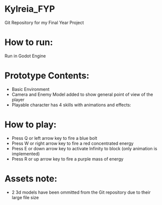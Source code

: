 # Kylreia_FYP
Git Repository for my Final Year Project

# How to run:
Run in Godot Engine

# Prototype Contents:
- Basic Environment
- Camera and Enemy Model added to show general point of view of the player
- Playable character has 4 skills with animations and effects:

# How to play:
- Press Q or left arrow key to fire a blue bolt
- Press W or right arrow key to fire a red concentrated energy
- Press E or down arrow key to activate Infinity to block (only animation is implemented)
- Press R or up arrow key to fire a purple mass of energy

# Assets note:
- 2 3d models have been ommitted from the Git repository due to their large file size